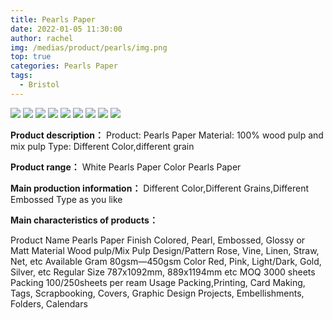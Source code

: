 ```yaml
---
title: Pearls Paper
date: 2022-01-05 11:30:00
author: rachel
img: /medias/product/pearls/img.png
top: true
categories: Pearls Paper
tags:
  - Bristol
---
```


![](/medias/product/pearls/img.png)
![](/medias/product/pearls/img_1.png)
![](/medias/product/pearls/img_2.png)
![](/medias/product/pearls/img_3.png)
![](/medias/product/pearls/img_4.png)
![](/medias/product/pearls/img_5.png)
![](/medias/product/pearls/img_6.png)
![](/medias/product/pearls/img_7.png)
![](/medias/product/pearls/img_8.png)

**Product description：**
Product: Pearls Paper
Material: 100% wood pulp and mix pulp
Type: Different Color,different grain


**Product range：**
White Pearls Paper
Color Pearls Paper


**Main production information：**
Different Color,Different Grains,Different Embossed Type as you like


**Main characteristics of products：**

Product Name	Pearls Paper
Finish	Colored, Pearl, Embossed, Glossy or Matt
Material	Wood pulp/Mix Pulp
Design/Pattern	Rose, Vine, Linen, Straw, Net, etc
Available Gram	80gsm—450gsm
Color	Red, Pink, Light/Dark, Gold, Silver, etc
Regular Size	787x1092mm, 889x1194mm etc
MOQ	3000 sheets
Packing	100/250sheets per ream
Usage	Packing,Printing, Card Making, Tags, Scrapbooking, Covers, Graphic Design Projects, Embellishments, Folders, Calendars
